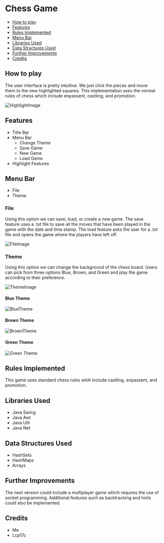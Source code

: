 # Chess Game
* [How to play](#how-to-play)
* [Features](#features)
* [Rules Implemented](#rules-implemented)
* [Menu Bar](#menu-bar)
* [Libraries Used](#libraries-used)
* [Data Structures Used](#data-structures-used)
* [Further Improvements](#further-improvements)
* [Credits](#credits)

## How to play
The user interface is pretty intuitive. We just click the pieces and move them to the new highlighted squares. This implementation uses the normal rules of chess which include enpassent, castling, and promotion. 

![HighlightImage](/pics/Highlight.png) 

## Features
* Title Bar
* Menu Bar
  * Change Theme
  * Save Game
  * New Game
  * Load Game
* Highlight Features


## Menu Bar
* File
* Theme

### File
Using this option we can save, load, or create a new game. The save feature uses a .txt file to save all the moves that have been played in the game with the date and time stamp. The load feature asks the user for a .txt file and opens the game where the players have left off.

![FileImage](/pics/File.png)

### Theme
Using this option we can change the background of the chess board. Users can pick from three options Blue, Brown, and Green and play the game according to their preference.

![ThemeImage](/pics/Theme.png)

#### Blue Theme

![BlueTheme](/pics/BlueTheme.png)

#### Brown Theme

![BrownTheme](/pics/BrownTheme.png)

#### Green Theme

![Green Theme](/pics/GreenTheme.png)

## Rules Implemented
This game uses standard chess rules whih include castling, enpassent, and promotion.


## Libraries Used
* Java Swing
* Java Awt
* Java Util
* Java Net

## Data Structures Used
* HashSets
* HashMaps
* Arrays

## Further Improvements
The next version could include a multiplayer game which requires the use of socket programming. Additional features such as backtracking and hints could also be implemented.

## Credits
* Me
* Lcp17c


